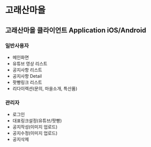 # 고래산마을

## 고래산마을 클라이언트 Application iOS/Android

### 일반사용자
 - 메인화면
 - 유튜브 영상 리스트
 - 공지사항 리스트
 - 공지사항 Detail
 - 팟빵링크 리스트
 - 리다이렉션(문의, 마을소개, 특산품)

### 관리자
 - 로그인
 - 대표링크설정(유튜브/팟빵)
 - 공지작성(이미지 업로드)
 - 공지수정(이미지 업로드)
 - 공지삭제